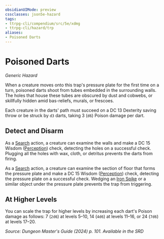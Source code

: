 ```yaml
---
obsidianUIMode: preview
cssclasses: json5e-hazard
tags:
- ttrpg-cli/compendium/src/5e/xdmg
- ttrpg-cli/hazard/trp
aliases:
- Poisoned Darts
---
```

# Poisoned Darts
*Generic Hazard*  

When a creature moves onto this trap's pressure plate for the first time on a turn, poisoned darts shoot from tubes embedded in the surrounding walls. The holes that house these tubes are obscured by dust and cobwebs, or skillfully hidden amid bas-reliefs, murals, or frescoes.

Each creature in the darts' path must succeed on a DC 13 Dexterity saving throw or be struck by `d3` darts, taking 3 (`d6`) Poison damage per dart.

## Detect and Disarm

As a [Search](Інструменти%20ДМ/CLI/rules/actions.md#Search) action, a creature can examine the walls and make a DC 15 Wisdom ([Perception](Інструменти%20ДМ/CLI/rules/skills.md#Perception)) check, detecting the holes on a successful check. Plugging all the holes with wax, cloth, or detritus prevents the darts from firing.

As a [Search](Інструменти%20ДМ/CLI/rules/actions.md#Search) action, a creature can examine the section of floor that forms the pressure plate and make a DC 15 Wisdom ([Perception](Інструменти%20ДМ/CLI/rules/skills.md#Perception)) check, detecting the pressure plate on a successful check. Wedging an [Iron Spike](Інструменти%20ДМ/CLI/items/iron-spikes-xphb.md) or a similar object under the pressure plate prevents the trap from triggering.

## At Higher Levels

You can scale the trap for higher levels by increasing each dart's Poison damage as follows: 7 (`2d6`) at levels 5–10, 14 (`4d6`) at levels 11–16, or 24 (`7d6`) at levels 17–20.

*Source: Dungeon Master's Guide (2024) p. 101. Available in the <span title='Systems Reference Document (5.2)'>SRD</span>*